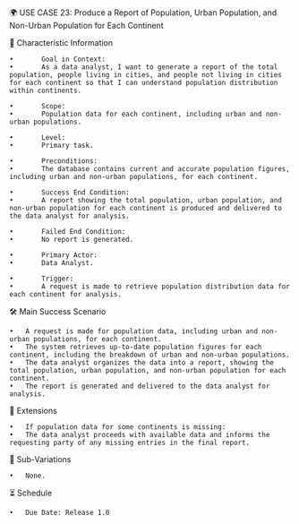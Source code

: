 🌍 USE CASE 23: Produce a Report of Population, Urban Population, and Non-Urban Population for Each Continent

📌 Characteristic Information

	•       Goal in Context:
	•       As a data analyst, I want to generate a report of the total population, people living in cities, and people not living in cities for each continent so that I can understand population distribution within continents.
	
    •       Scope:
	•       Population data for each continent, including urban and non-urban populations.
	
    •       Level:
	•       Primary task.
	
    •       Preconditions:
	•       The database contains current and accurate population figures, including urban and non-urban populations, for each continent.
	
    •       Success End Condition:
	•       A report showing the total population, urban population, and non-urban population for each continent is produced and delivered to the data analyst for analysis.
	
    •       Failed End Condition:
	•       No report is generated.
	
    •       Primary Actor:
	•       Data Analyst.
	
    •       Trigger:
	•       A request is made to retrieve population distribution data for each continent for analysis.

🛠 Main Success Scenario

	•	A request is made for population data, including urban and non-urban populations, for each continent.
	•	The system retrieves up-to-date population figures for each continent, including the breakdown of urban and non-urban populations.
	•	The data analyst organizes the data into a report, showing the total population, urban population, and non-urban population for each continent.
	•	The report is generated and delivered to the data analyst for analysis.

🚨 Extensions

	•	If population data for some continents is missing:
	•	The data analyst proceeds with available data and informs the requesting party of any missing entries in the final report.

🔀 Sub-Variations

	•	None.

⏳ Schedule

	•	Due Date: Release 1.0
